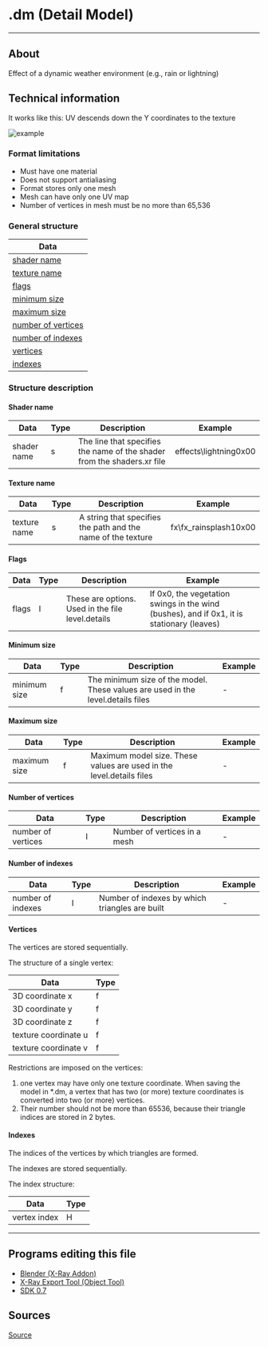 # .dm (Detail Model)

___

## About

Effect of a dynamic weather environment (e.g., rain or lightning)

## Technical information

It works like this: UV descends down the Y coordinates to the texture

![example](images/dm.gif)

### Format limitations

- Must have one material
- Does not support antialiasing
- Format stores only one mesh
- Mesh can have only one UV map
- Number of vertices in mesh must be no more than 65,536


### General structure

| Data |
---|
| [shader name](#shader-name) |
| [texture name](#texture-name) |
| [flags](#flags) |
| [minimum size](#minimum-size) |
| [maximum size](#maximum-size) |
| [number of vertices](#number-of-vertices) |
| [number of indexes](#number-of-indexes) |
| [vertices](#vertices) |
| [indexes](#indexes) |

### Structure description

#### Shader name

| Data | Type | Description | Example |
---|---|---|---|
| shader name | s | The line that specifies the name of the shader from the shaders.xr file | effects\lightning0x00 |

#### Texture name

| Data | Type | Description | Example |
---|---|---|---|
| texture name | s | A string that specifies the path and the name of the texture | fx\fx_rainsplash10x00 |

#### Flags

| Data | Type | Description | Example |
---|---|---|---|
| flags | I | These are options. Used in the file level.details | If 0x0, the vegetation swings in the wind (bushes), and if 0x1, it is stationary (leaves) |

#### Minimum size

| Data | Type | Description | Example |
---|---|---|---|
| minimum size | f | The minimum size of the model. These values are used in the level.details files | - |

#### Maximum size

| Data | Type | Description | Example |
---|---|---|---|
| maximum size | f | Maximum model size. These values are used in the level.details files | - |

#### Number of vertices

| Data | Type | Description | Example |
---|---|---|---|
| number of vertices | I | Number of vertices in a mesh | - |

#### Number of indexes

| Data | Type | Description | Example |
---|---|---|---|
| number of indexes | I | Number of indexes by which triangles are built | - |

#### Vertices

The vertices are stored sequentially.

The structure of a single vertex:

| Data | Type |
---|---|
| 3D coordinate x | f |
| 3D coordinate y | f |
| 3D coordinate z | f |
| texture coordinate u | f |
| texture coordinate v | f |

Restrictions are imposed on the vertices:

1. one vertex may have only one texture coordinate. When saving the model in *.dm, a vertex that has two (or more) texture coordinates is converted into two (or more) vertices.
2. Their number should not be more than 65536, because their triangle indices are stored in 2 bytes.

#### Indexes

The indices of the vertices by which triangles are formed.

The indexes are stored sequentially.

The index structure:

| Data | Type |
---|---|
| vertex index | H |

___

## Programs editing this file

- [Blender (X-Ray Addon)](../../blender/index.html)
- [X-Ray Export Tool (Object Tool)](../../modding-tools-and-resources/modding-modding-tools/xray-export-tool.md)
- [SDK 0.7](../../sdk/index.html)

## Sources

[Source](http://stalkerin.gameru.net/wiki/index.php?title=%D0%A4%D0%BE%D1%80%D0%BC%D0%B0%D1%82_%D1%84%D0%B0%D0%B9%D0%BB%D0%BE%D0%B2_*.dm)
